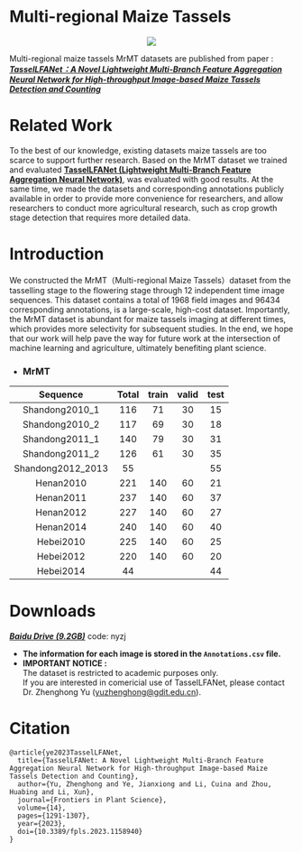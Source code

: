 # Multi-regional Maize Tassels
<p align="center">
  <img src="https://github.com/Ye-Sk/MrMT/blob/master/MrMT.png"/>
</p>

Multi-regional maize tassels MrMT datasets are published from paper :  
[___TasselLFANet：A Novel Lightweight Multi-Branch Feature Aggregation Neural Network for High-throughput Image-based Maize Tassels Detection and Counting___](https://www.frontiersin.org/articles/10.3389/fpls.2023.1158940/abstract)

# Related Work
To the best of our knowledge, existing datasets maize tassels are too scarce to support further research. Based on the MrMT dataset we trained and evaluated [**TasselLFANet (Lightweight Multi-Branch Feature Aggregation Neural Network)**](https://github.com/Ye-Sk/TasselLFANet), was evaluated with good results. At the same time, we made the datasets and corresponding annotations publicly available in order to provide more convenience for researchers, and allow researchers to conduct more agricultural research, such as crop growth stage detection that requires more detailed data.

# Introduction
We constructed the MrMT（Multi-regional Maize Tassels）dataset from the tasselling stage to the flowering stage through 12 independent time image sequences. This dataset contains a total of 1968 field images and 96434 corresponding annotations, is a large-scale, high-cost dataset. Importantly, the MrMT dataset is abundant for maize tassels imaging at different times, which provides more selectivity for subsequent studies. In the end, we hope that our work will help pave the way for future work at the intersection of machine learning and agriculture, ultimately benefiting plant science. 
* ### MrMT
|Sequence|Total|train|valid|test|
| :---: | :---: | :---: | :---: | :---: |
|Shandong2010_1|116|71|30|15|
|Shandong2010_2|117|69|30|18|
|Shandong2011_1|140|79|30|31|
|Shandong2011_2|126|61|30|35|
|Shandong2012_2013|55| | |55|
|Henan2010|221|140|60|21|
|Henan2011|237|140|60|37|
|Henan2012|227|140|60|27|
|Henan2014|240|140|60|40|
|Hebei2010|225|140|60|25|
|Hebei2012|220|140|60|20|
|Hebei2014|44| | |44|
# Downloads
 [___Baidu Drive (9.2GB)___](https://pan.baidu.com/s/1oYPkm7ZtVpRXfZwJ2nIoLg)  code: nyzj 
* **The information for each image is stored in the `Annotations.csv` file.**
* **IMPORTANT NOTICE :**  
    The dataset is restricted to academic purposes only.  
    If you are interested in comericial use of TasselLFANet, please contact Dr. Zhenghong Yu (yuzhenghong@gdit.edu.cn). 
# Citation
~~~
@article{ye2023TasselLFANet,  
  title={TasselLFANet: A Novel Lightweight Multi-Branch Feature Aggregation Neural Network for High-throughput Image-based Maize Tassels Detection and Counting},  
  author={Yu, Zhenghong and Ye, Jianxiong and Li, Cuina and Zhou, Huabing and Li, Xun}, 
  journal={Frontiers in Plant Science}, 
  volume={14},
  pages={1291-1307},
  year={2023},
  doi={10.3389/fpls.2023.1158940}
}
~~~
